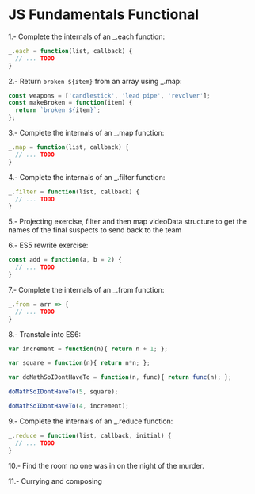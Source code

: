 # JS Fundamentals Functional

1.- Complete the internals of an _.each function:

````JavaScript
_.each = function(list, callback) {
  // ... TODO
}
````

2.- Return `broken ${item}` from an array using _.map:

````JavaScript
const weapons = ['candlestick', 'lead pipe', 'revolver'];
const makeBroken = function(item) {
  return `broken ${item}`;
};
````

3.- Complete the internals of an _.map function:

````JavaScript
_.map = function(list, callback) {
  // ... TODO
}
````

4.- Complete the internals of an _.filter function:

````JavaScript
_.filter = function(list, callback) {
  // ... TODO
}
````

5.- Projecting exercise, filter and then map videoData structure to get the names of the final suspects to send back to the team

6.- ES5 rewrite exercise:
````JavaScript
const add = function(a, b = 2) {
  // ... TODO
}
````
7.- Complete the internals of an _.from function:

````JavaScript
_.from = arr => {
  // ... TODO
}
````

8.- Transtale into ES6:
````JavaScript
var increment = function(n){ return n + 1; };

var square = function(n){ return n*n; };

var doMathSoIDontHaveTo = function(n, func){ return func(n); };

doMathSoIDontHaveTo(5, square);

doMathSoIDontHaveTo(4, increment);

````

9.- Complete the internals of an _.reduce function:
````JavaScript
_.reduce = function(list, callback, initial) {
  // ... TODO
}
````

10.- Find the room no one was in on the night of the murder.

11.- Currying and composing


